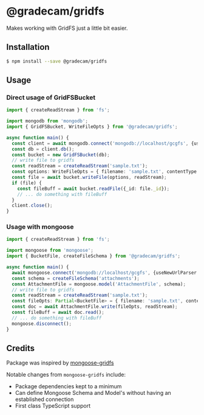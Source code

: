 @gradecam/gridfs
================

Makes working with GridFS just a little bit easier.

## Installation
```sh
$ npm install --save @gradecam/gridfs
```

## Usage

### Direct usage of GridFSBucket
```ts
import { createReadStream } from 'fs';

import mongodb from 'mongodb';
import { GridFSBucket, WriteFileOpts } from '@gradecam/gridfs';

async function main() {
  const client = await mongodb.connect('mongodb://localhost/gcgfs', {useNewUrlParser: true});
  const db = client.db();
  const bucket = new GridFSBucket(db);
  // write file to gridfs
  const readStream = createReadStream('sample.txt');
  const options: WriteFileOpts = { filename: 'sample.txt', contentType: 'text/plain' };
  const file = await bucket.writeFile(options, readStream);
  if (file) {
    const fileBuff = await bucket.readFile({_id: file._id});
    // ... do something with fileBuff
  }
  client.close();
}
```

### Usage with mongoose
```ts
import { createReadStream } from 'fs';

import mongoose from 'mongoose';
import { BucketFile, createFileSchema } from '@gradecam/gridfs';

async function main() {
  await mongoose.connect('mongodb://localhost/gcgfs', {useNewUrlParser: true});
  const schema = createFileSchema('attachments');
  const AttachmentFile = mongoose.model('AttachmentFile', schema);
  // write file to gridfs
  const readStream = createReadStream('sample.txt');
  const fileOpts: Partial<BucketFile> = { filename: 'sample.txt', contentType: 'text/plain' };
  const doc = await AttachmentFile.write(fileOpts, readStream);
  const fileBuff = await doc.read();
  // ... do something with fileBuff
  mongoose.disconnect();
}
```

## Credits

Package was inspired by [mongoose-gridfs](https://github.com/lykmapipo/mongoose-gridfs)

Notable changes from `mongoose-gridfs` include:

* Package dependencies kept to a minimum
* Can define Mongoose Schema and Model's without having an established connection
* First class TypeScript support
